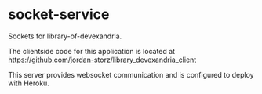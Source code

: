 # socket-service
Sockets for library-of-devexandria.

The clientside code for this application is located at https://github.com/jordan-storz/library_devexandria_client

This server provides websocket communication and is configured to deploy with Heroku.
